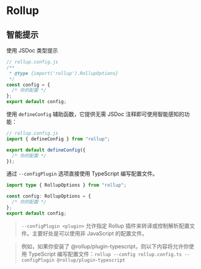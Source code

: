# Rollup

## 智能提示

使用 JSDoc 类型提示

```js
// rollup.config.js
/**
 * @type {import('rollup').RollupOptions}
 */
const config = {
  /* 你的配置 */
};
export default config;
```

使用 `defineConfig` 辅助函数，它提供无需 JSDoc 注释即可使用智能感知的功能：

```js
// rollup.config.js
import { defineConfig } from "rollup";

export default defineConfig({
  /* 你的配置 */
});
```

通过 `--configPlugin` 选项直接使用 TypeScript 编写配置文件。

```ts
import type { RollupOptions } from "rollup";

const config: RollupOptions = {
  /* 你的配置 */
};
export default config;
```

> `--configPlugin <plugin>`
> 允许指定 Rollup 插件来转译或控制解析配置文件。主要好处是可以使用非 JavaScript 的配置文件。

> 例如，如果你安装了 @rollup/plugin-typescript，则以下内容将允许你使用 TypeScript 编写配置文件：`rollup --config rollup.config.ts --configPlugin @rollup/plugin-typescript`